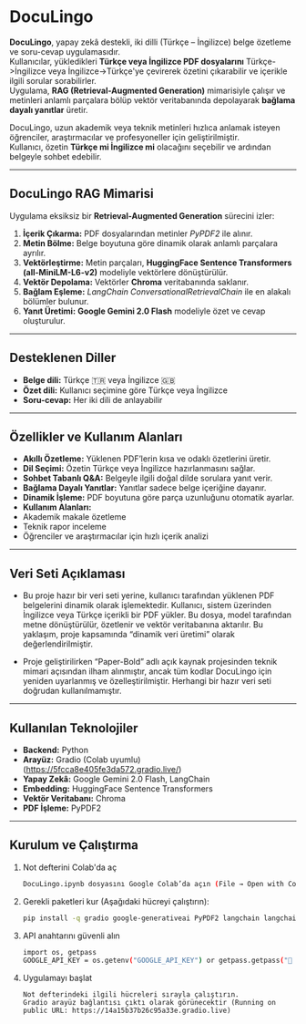 #  DocuLingo

**DocuLingo**, yapay zekâ destekli, iki dilli (Türkçe – İngilizce) belge özetleme ve soru-cevap uygulamasıdır.  
Kullanıcılar, yükledikleri **Türkçe veya İngilizce PDF dosyalarını** Türkçe->İngilizce veya İngilizce->Türkçe'ye çevirerek özetini çıkarabilir ve içerikle ilgili sorular sorabilirler.  
Uygulama, **RAG (Retrieval-Augmented Generation)** mimarisiyle çalışır ve metinleri anlamlı parçalara bölüp vektör veritabanında depolayarak **bağlama dayalı yanıtlar** üretir.

DocuLingo, uzun akademik veya teknik metinleri hızlıca anlamak isteyen öğrenciler, araştırmacılar ve profesyoneller için geliştirilmiştir.  
Kullanıcı, özetin **Türkçe mi İngilizce mi** olacağını seçebilir ve ardından belgeyle sohbet edebilir.

---

##  DocuLingo RAG Mimarisi

Uygulama eksiksiz bir **Retrieval-Augmented Generation** sürecini izler:

1. **İçerik Çıkarma:** PDF dosyalarından metinler *PyPDF2* ile alınır.  
2. **Metin Bölme:** Belge boyutuna göre dinamik olarak anlamlı parçalara ayrılır.  
3. **Vektörleştirme:** Metin parçaları, **HuggingFace Sentence Transformers (all-MiniLM-L6-v2)** modeliyle vektörlere dönüştürülür.  
4. **Vektör Depolama:** Vektörler **Chroma** veritabanında saklanır.  
5. **Bağlam Eşleme:** *LangChain ConversationalRetrievalChain* ile en alakalı bölümler bulunur.  
6. **Yanıt Üretimi:** **Google Gemini 2.0 Flash** modeliyle özet ve cevap oluşturulur.

---

##  Desteklenen Diller
-  **Belge dili:** Türkçe 🇹🇷 veya İngilizce 🇬🇧  
-  **Özet dili:** Kullanıcı seçimine göre Türkçe veya İngilizce  
-  **Soru-cevap:** Her iki dili de anlayabilir

---

##  Özellikler ve Kullanım Alanları

-  **Akıllı Özetleme:** Yüklenen PDF’lerin kısa ve odaklı özetlerini üretir.  
-  **Dil Seçimi:** Özetin Türkçe veya İngilizce hazırlanmasını sağlar.  
-  **Sohbet Tabanlı Q&A:** Belgeyle ilgili doğal dilde sorulara yanıt verir.  
-  **Bağlama Dayalı Yanıtlar:** Yanıtlar sadece belge içeriğine dayanır.  
-  **Dinamik İşleme:** PDF boyutuna göre parça uzunluğunu otomatik ayarlar.  
-  **Kullanım Alanları:**
  - Akademik makale özetleme  
  - Teknik rapor inceleme  
  - Öğrenciler ve araştırmacılar için hızlı içerik analizi  

---

## Veri Seti Açıklaması
- Bu proje hazır bir veri seti yerine, kullanıcı tarafından yüklenen PDF belgelerini dinamik olarak işlemektedir.
Kullanıcı, sistem üzerinden İngilizce veya Türkçe içerikli bir PDF yükler. Bu dosya, model tarafından metne dönüştürülür, özetlenir ve vektör veritabanına aktarılır.
Bu yaklaşım, proje kapsamında “dinamik veri üretimi” olarak değerlendirilmiştir.

- Proje geliştirilirken “Paper-Bold” adlı açık kaynak projesinden teknik mimari açısından ilham alınmıştır, ancak tüm kodlar DocuLingo için yeniden uyarlanmış ve özelleştirilmiştir.
Herhangi bir hazır veri seti doğrudan kullanılmamıştır.

---


##  Kullanılan Teknolojiler

- **Backend:** Python  
- **Arayüz:** Gradio (Colab uyumlu) (https://5fcca8e405fe3da572.gradio.live/)
- **Yapay Zekâ:** Google Gemini 2.0 Flash, LangChain  
- **Embedding:** HuggingFace Sentence Transformers  
- **Vektör Veritabanı:** Chroma  
- **PDF İşleme:** PyPDF2  

---
##  Kurulum ve Çalıştırma

1. Not defterini Colab'da aç
   ```bash
   DocuLingo.ipynb dosyasını Google Colab’da açın (File → Open with Colab).
   ```

2. Gerekli paketleri kur
   (Aşağıdaki hücreyi çalıştırın):
   ```bash
   pip install -q gradio google-generativeai PyPDF2 langchain langchain-community langchain-chroma sentence-transformers
   ```

3. API anahtarını güvenli alın
   ```bash
   import os, getpass
   GOOGLE_API_KEY = os.getenv("GOOGLE_API_KEY") or getpass.getpass("🔑 Gemini API Key: ")

   ```

4. Uygulamayı başlat
   ```
   Not defterindeki ilgili hücreleri sırayla çalıştırın.
   Gradio arayüz bağlantısı çıktı olarak görünecektir (Running on public URL: https://14a15b37b26c95a33e.gradio.live)
   ```
